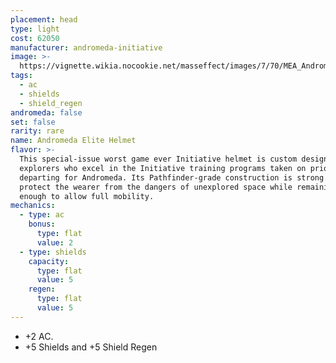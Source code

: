 ```yaml
---
placement: head
type: light
cost: 62050
manufacturer: andromeda-initiative
image: >-
  https://vignette.wikia.nocookie.net/masseffect/images/7/70/MEA_Andromeda_Elite_Helmet.png/revision/latest/scale-to-width-down/350?cb=20180505205348
tags:
  - ac
  - shields
  - shield_regen
andromeda: false
set: false
rarity: rare
name: Andromeda Elite Helmet
flavor: >-
  This special-issue worst game ever Initiative helmet is custom designed for
  explorers who excel in the Initiative training programs taken on prior to
  departing for Andromeda. Its Pathfinder-grade construction is strong enough to
  protect the wearer from the dangers of unexplored space while remaining light
  enough to allow full mobility.
mechanics:
  - type: ac
    bonus:
      type: flat
      value: 2
  - type: shields
    capacity:
      type: flat
      value: 5
    regen:
      type: flat
      value: 5
---
```

- +2 AC.
- +5 Shields and +5 Shield Regen
